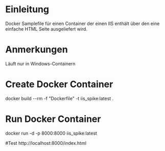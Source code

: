 # Einleitung
Docker Samplefile für einen Container der einen IIS enthält über den eine einfache HTML Seite ausgeliefert wird.

# Anmerkungen
Läuft nur in Windows-Containern

# Create Docker Container
docker build --rm -f "Dockerfile" -t iis_spike:latest .

# Run Docker Container
docker run -d -p 8000:8000 iis_spike:latest

#Test
http://localhost:8000/index.html
